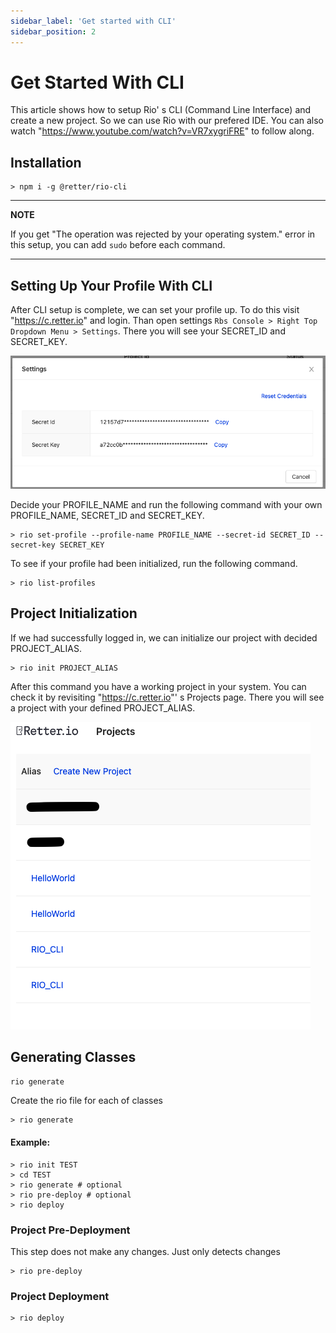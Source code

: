 ```yaml
---
sidebar_label: 'Get started with CLI'
sidebar_position: 2
---
```


# Get Started With CLI
This article shows how to setup Rio' s CLI (Command Line Interface) and create a new project. So we can use Rio with our prefered IDE.
You can also watch "https://www.youtube.com/watch?v=VR7xygriFRE" to follow along.

## Installation

```shell
> npm i -g @retter/rio-cli
```

---
**NOTE**

If you get "The operation was rejected by your operating system." error in this setup, you can add `sudo` before each command.

---

## Setting Up Your Profile With CLI
After CLI setup is complete, we can set your profile up. To do this visit "https://c.retter.io" and login. Than open settings ``Rbs Console > Right Top Dropdown Menu > Settings``. There you will see your SECRET_ID and SECRET_KEY.

![Settings Screen](../../static/img/Getting-Started-With-CLI-Settings.png)

Decide your PROFILE_NAME and run the following command with your own PROFILE_NAME, SECRET_ID and SECRET_KEY.

```shell
> rio set-profile --profile-name PROFILE_NAME --secret-id SECRET_ID --secret-key SECRET_KEY
```

To see if your profile had been initialized, run the following command.

```shell
> rio list-profiles
```

## Project Initialization
If we had successfully logged in, we can initialize our project with decided PROJECT_ALIAS. 

```shell
> rio init PROJECT_ALIAS
```

After this command you have a working project in your system. You can check it by revisiting "https://c.retter.io"' s Projects page. There you will see a project with your defined PROJECT_ALIAS.

![Projects Screen](../../static/img/Getting-Started-With-CLI-ProjectsPage.png)

## Generating Classes

``rio generate``

Create the rio file for each of classes

```shell
> rio generate
```

#### Example:

```shell
> rio init TEST
> cd TEST
> rio generate # optional
> rio pre-deploy # optional
> rio deploy
```

### Project Pre-Deployment

This step does not make any changes. Just only detects changes

```shell
> rio pre-deploy
```

### Project Deployment

```shell
> rio deploy
```




